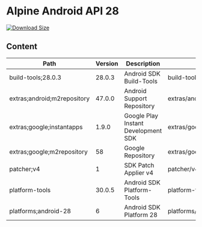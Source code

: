 # Alpine Android API 28

[![Download Size](https://images.microbadger.com/badges/image/alvrme/alpine-android:android-28.svg)](https://microbadger.com/images/alvrme/alpine-android:android-28)

## Content

| Path                        | Version | Description                         | Location                     |
|-----------------------------|---------|-------------------------------------|------------------------------|
| build-tools;28.0.3          | 28.0.3  | Android SDK Build-Tools             | build-tools/28.0.3/          |
| extras;android;m2repository | 47.0.0  | Android Support Repository          | extras/android/m2repository/ |
| extras;google;instantapps   | 1.9.0   | Google Play Instant Development SDK | extras/google/instantapps/   |
| extras;google;m2repository  | 58      | Google Repository                   | extras/google/m2repository/  |
| patcher;v4                  | 1       | SDK Patch Applier v4                | patcher/v4/                  |
| platform-tools              | 30.0.5  | Android SDK Platform-Tools          | platform-tools/              |
| platforms;android-28        | 6       | Android SDK Platform 28             | platforms/android-28/        |
